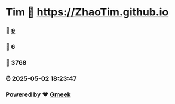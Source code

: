 # Tim :link: https://ZhaoTim.github.io 
### :page_facing_up: [9](https://ZhaoTim.github.io/tag.html) 
### :speech_balloon: 6 
### :hibiscus: 3768 
### :alarm_clock: 2025-05-02 18:23:47 
### Powered by :heart: [Gmeek](https://github.com/Meekdai/Gmeek)
